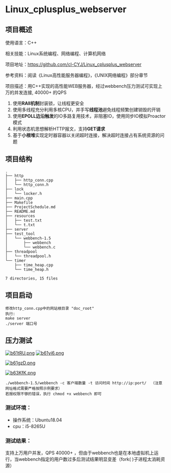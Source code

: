 # Linux_cplusplus_webserver

## 项目概述

使用语言：C++

相关技能：Linux系统编程、网络编程、计算机网络

项目地址：https://github.com/cl-CYJ/Linux_cplusplus_webserver

参考资料：阅读《Linux高性能服务器编程》，《UNIX网络编程》部分章节

项目描述：用C++实现的高性能WEB服务器，经过webbench压力测试可实现上万的并发连接, 40000+ 的QPS

1. 使用**RAII机制**封装锁，让线程更安全
2. 使用多线程充分利用多核CPU，并手写**线程池**避免线程频繁创建销毁的开销
3. 使用**EPOLL边沿触发**的IO多路复用技术，非阻塞IO，使用同步IO模拟Proactor模式
4. 利用状态机思想解析HTTP报文，支持**GET请求**
5. 基于**小根堆**实现定时器容器以关闭超时连接，解决超时连接占有系统资源的问题

## 项目结构

```shell
.
├── http
│   ├── http_conn.cpp
│   └── http_conn.h
├── lock
│   └── locker.h
├── main.cpp
├── Makefile
├── ProjectSchedule.md
├── README.md
├── resources
│   ├── test.txt
│   └── t.txt
├── server
├── test_tool
│   └── webbench-1.5
│       ├── webbench
│       └── webbench.c
├── threadpool
│   └── threadpool.h
└── timer
    ├── time_heap.cpp
    └── time_heap.h

7 directories, 15 files

```

## 项目启动

```shell
修改http_conn.cpp中的网站根目录 "doc_root"
执行: 
make server
./server 端口号
```

## 压力测试

[![b61tRU.png](https://s1.ax1x.com/2022/03/07/b61tRU.png)](https://imgtu.com/i/b61tRU)
[![b61yi6.png](https://s1.ax1x.com/2022/03/07/b61yi6.png)](https://imgtu.com/i/b61yi6)

[![b61gzD.png](https://s1.ax1x.com/2022/03/07/b61gzD.png)](https://imgtu.com/i/b61gzD)

[![b63KfK.png](https://s1.ax1x.com/2022/03/07/b63KfK.png)](https://imgtu.com/i/b63KfK)

```
./webbench-1.5/webbench -c 客户端数量 -t 访问时间 http://ip:port/  （注意网址格式需要严格按照示例要求）
若报权限不够的错误，执行 chmod +x webbench 即可
```

### 测试环境：

- 操作系统：Ubuntu18.04
- cpu：i5-8265U

### 测试结果：
支持上万用户并发，QPS   40000+ ，但由于webbench也是在本地虚拟机上运行，当webbench指定的用户数过多后测试结果明显变差（fork( )子进程太消耗资源）

